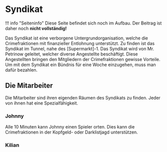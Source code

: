 # Syndikat 
!!! info "Seiteninfo" 
      Diese Seite befindet sich noch im Aufbau. Der Beitrag ist daher noch **nicht vollständig!**
      
Das Syndikat ist eine verborgene Untergrundorganisation, welche die Crimefraktionen mit finanzieller Entlohnung unterstützt. Zu finden ist das Syndikat im Tunnel, nahe des [Supermarkt]-1. Das Syndikat wird von Mr. Petrinow geleitet, welcher diverse Angestellte beschäftigt. Diese Angestellten bringen den Mitgliedern der Crimefraktionen gewisse Vorteile. Um mit dem Syndikat ein Bündnis für eine Woche einzugehen, muss man dafür bezahlen.

## Die Mitarbeiter
Die Mitarbeiter sind ihren eigenden Räumen des Syndikats zu finden. Jeder von ihnen hat eine Spezialfähigkeit.

### Johnny 

Alle 10 Minuten kann Johnny einen Spieler orten. Dies kann die Crimefraktionen in der Kopfgeld- oder Darklistjagd unterstützen.

### Kilian

